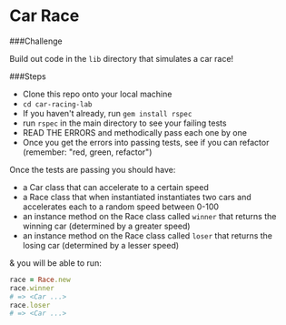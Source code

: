 # Car Race

###Challenge

Build out code in the `lib` directory that simulates a car race!

###Steps

* Clone this repo onto your local machine
* `cd car-racing-lab`
* If you haven't already, run `gem install rspec`
* run `rspec` in the main directory to see your failing tests
* READ THE ERRORS and methodically pass each one by one
* Once you get the errors into passing tests, see if you can refactor (remember: "red, green, refactor")

Once the tests are passing you should have:

- a Car class that can accelerate to a certain speed
- a Race class that when instantiated instantiates two cars and accelerates each to a random speed between 0-100
- an instance method on the Race class called `winner` that returns the winning car (determined by a greater speed)
- an instance method on the Race class called `loser` that returns the losing car (determined by a lesser speed)

& you will be able to run:

```ruby
race = Race.new
race.winner
# => <Car ...>
race.loser
# => <Car ...>
```
